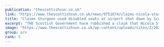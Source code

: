 ```yaml
---
publication: "thescottishsun.co.uk"
link: "https://www.thescottishsun.co.uk/news/9751674/claims-nicola-sturgeon-used-disabled-seats-airport/"
title: "Claims Sturgeon used disabled seats at airport shot down by Scottish Government"
excerpt: "THE Scottish Government have rubbished a claim that Nicola Sturgeon and her advisers used disabled seats at an airport during her trip to COP27 this week. An image widely circulated on social media…"
image: "https://www.thescottishsun.co.uk/wp-content/uploads/sites/2/2022/10/GETTY_First-Minister-Nicola-Sturgeon-Attends-Care-Experienced-Week_NEW_GYI1244192380jpg-JS770402220.jpg?strip=all&quality=100&w=1920&h=1080&crop=1"
group: pro
rank: 5
---
```


